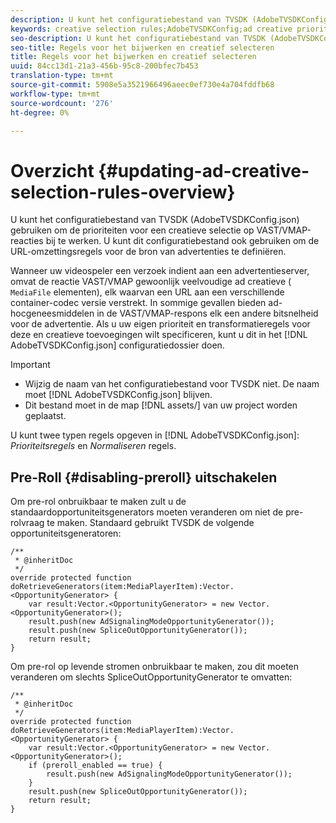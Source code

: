 ```yaml
---
description: U kunt het configuratiebestand van TVSDK (AdobeTVSDKConfig.json) gebruiken om de prioriteiten voor een creatieve selectie op VAST/VMAP-reacties bij te werken. U kunt dit configuratiebestand ook gebruiken om de URL-omzettingsregels voor de bron van advertenties te definiëren.
keywords: creative selection rules;AdobeTVSDKConfig;ad creative priorities;transformation rules
seo-description: U kunt het configuratiebestand van TVSDK (AdobeTVSDKConfig.json) gebruiken om de prioriteiten voor een creatieve selectie op VAST/VMAP-reacties bij te werken. U kunt dit configuratiebestand ook gebruiken om de URL-omzettingsregels voor de bron van advertenties te definiëren.
seo-title: Regels voor het bijwerken en creatief selecteren
title: Regels voor het bijwerken en creatief selecteren
uuid: 84cc13d1-21a3-456b-95c8-200bfec7b453
translation-type: tm+mt
source-git-commit: 5908e5a3521966496aeec0ef730e4a704fddfb68
workflow-type: tm+mt
source-wordcount: '276'
ht-degree: 0%

---
```



# Overzicht {#updating-ad-creative-selection-rules-overview}

U kunt het configuratiebestand van TVSDK (AdobeTVSDKConfig.json) gebruiken om de prioriteiten voor een creatieve selectie op VAST/VMAP-reacties bij te werken. U kunt dit configuratiebestand ook gebruiken om de URL-omzettingsregels voor de bron van advertenties te definiëren.

Wanneer uw videospeler een verzoek indient aan een advertentieserver, omvat de reactie VAST/VMAP gewoonlijk veelvoudige ad creatieve ( `MediaFile` elementen), elk waarvan een URL aan een verschillende container-codec versie verstrekt. In sommige gevallen bieden ad-hocgeneesmiddelen in de VAST/VMAP-respons elk een andere bitsnelheid voor de advertentie. Als u uw eigen prioriteit en transformatieregels voor deze en creatieve toevoegingen wilt specificeren, kunt u dit in het [!DNL AdobeTVSDKConfig.json] configuratiedossier doen.

>[!IMPORTANT]
>
>* Wijzig de naam van het configuratiebestand voor TVSDK niet. De naam moet [!DNL AdobeTVSDKConfig.json] blijven.
>* Dit bestand moet in de map [!DNL assets/] van uw project worden geplaatst.

>



U kunt twee typen regels opgeven in [!DNL AdobeTVSDKConfig.json]: *Prioriteitsregels* en *Normaliseren* regels.

## Pre-Roll {#disabling-preroll} uitschakelen

Om pre-rol onbruikbaar te maken zult u de standaardopportuniteitsgenerators moeten veranderen om niet de pre-rolvraag te maken. Standaard gebruikt TVSDK de volgende opportuniteitsgeneratoren:

```
/** 
 * @inheritDoc 
 */ 
override protected function doRetrieveGenerators(item:MediaPlayerItem):Vector.<OpportunityGenerator> { 
    var result:Vector.<OpportunityGenerator> = new Vector.<OpportunityGenerator>(); 
    result.push(new AdSignalingModeOpportunityGenerator()); 
    result.push(new SpliceOutOpportunityGenerator()); 
    return result; 
} 
```

Om pre-rol op levende stromen onbruikbaar te maken, zou dit moeten veranderen om slechts SpliceOutOpportunityGenerator te omvatten:

```
/** 
 * @inheritDoc 
 */ 
override protected function doRetrieveGenerators(item:MediaPlayerItem):Vector.<OpportunityGenerator> { 
    var result:Vector.<OpportunityGenerator> = new Vector.<OpportunityGenerator>(); 
    if (preroll_enabled == true) { 
        result.push(new AdSignalingModeOpportunityGenerator()); 
    } 
    result.push(new SpliceOutOpportunityGenerator()); 
    return result; 
}
```

